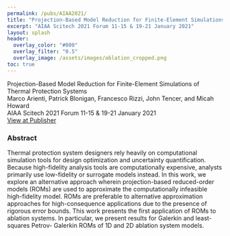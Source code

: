 ```yaml
---
permalink: /pubs/AIAA2021/
title: "Projection-Based Model Reduction for Finite-Element Simulations of Thermal Protection Systems"
excerpt: "AIAA Scitech 2021 Forum 11-15 & 19-21 January 2021"
layout: splash
header:
  overlay_color: "#000"
  overlay_filter: "0.5"
  overlay_image: /assets/images/ablation_cropped.png
toc: true
---
```


Projection-Based Model Reduction for Finite-Element Simulations of Thermal Protection Systems  
Marco Arienti, Patrick Blonigan, Francesco Rizzi, John Tencer, and Micah Howard  
AIAA Scitech 2021 Forum 11-15 & 19-21 January 2021  
[View at Publisher](https://arc.aiaa.org/doi/abs/10.2514/6.2021-1717)  

### Abstract

Thermal protection system designers rely heavily on computational simulation tools for design optimization and uncertainty quantification. Because high-fidelity analysis tools are computationally expensive, analysts primarily use low-fidelity or surrogate models instead. In this work, we explore an alternative approach wherein projection-based reduced-order models (ROMs) are used to approximate the computationally infeasible high-fidelity model. ROMs are preferable to alternative approximation approaches for high-consequence applications due to the presence of rigorous error bounds. This work presents the first application of ROMs to ablation systems. In particular, we present results for Galerkin and least-squares Petrov- Galerkin ROMs of 1D and 2D ablation system models.